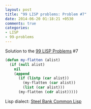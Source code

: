 ```yaml
---
layout: post
title: "99 LISP problems: Problem #7"
date: 2014-06-20 01:18:21 +0530
comments: true
categories: 
- LISP
- 99-problems
---
```


Solution to the [99 LISP Problems][99prob] #7

```cl
(defun my-flatten (alist)
  (if (null alist)
    nil
    (append
      (if (listp (car alist))
        (my-flatten (car alist))
        (list (car alist)))
      (my-flatten (cdr alist)))))
```

Lisp dialect: [Steel Bank Common Lisp][sbcl]

<!--links-->
[99prob]: http://www.ic.unicamp.br/~meidanis/courses/mc336/2006s2/funcional/L-99_Ninety-Nine_Lisp_Problems.html
[sbcl]: http://www.sbcl.org/
